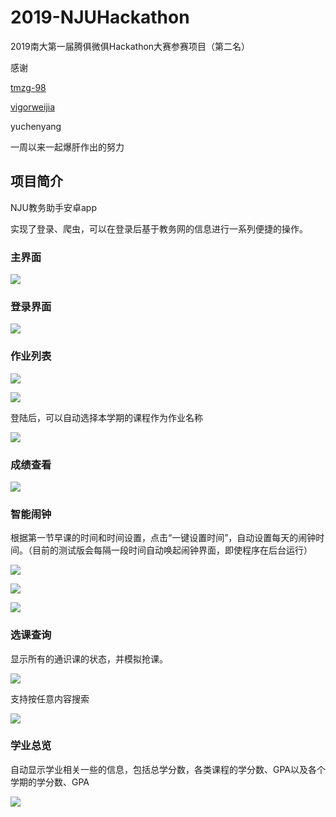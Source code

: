 # 2019-NJUHackathon

2019南大第一届腾俱微俱Hackathon大赛参赛项目（第二名）

感谢

[tmzg-98](https://github.com/tmzg-98)

[vigorweijia](https://github.com/vigorweijia)

yuchenyang

一周以来一起爆肝作出的努力

## 项目简介

NJU教务助手安卓app

实现了登录、爬虫，可以在登录后基于教务网的信息进行一系列便捷的操作。

### 主界面

![](demo/main.png)

### 登录界面

![](demo/login.png)

### 作业列表



![](demo/homeworkitem1.png)

![](demo/homework.png)

登陆后，可以自动选择本学期的课程作为作业名称

![](demo/homeworkitem2.png)

### 成绩查看

![](demo/grade.png)

### 智能闹钟

根据第一节早课的时间和时间设置，点击“一键设置时间”，自动设置每天的闹钟时间。（目前的测试版会每隔一段时间自动唤起闹钟界面，即使程序在后台运行）


![](demo/clock1.png)

![](demo/clock_setting.png)

![](demo/clock2.png)

### 选课查询

显示所有的通识课的状态，并模拟抢课。

![](demo/course1.png)

支持按任意内容搜索

![](demo/course2.png)

### 学业总览

自动显示学业相关一些的信息，包括总学分数，各类课程的学分数、GPA以及各个学期的学分数、GPA

![](demo/overall.png)
